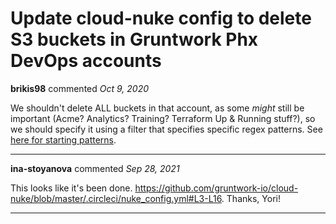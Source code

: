 # Update cloud-nuke config to delete S3 buckets in Gruntwork Phx DevOps accounts

**brikis98** commented *Oct 9, 2020*

We shouldn't delete ALL buckets in that account, as some _might_ still be important (Acme? Analytics? Training? Terraform Up & Running stuff?), so we should specify it using a filter that specifies specific regex patterns. See [here for starting patterns](https://github.com/gruntwork-io/prototypes/blob/master/aws-gc/aws-gc.py#L517-L520).
<br />
***


**ina-stoyanova** commented *Sep 28, 2021*

This looks like it's been done. https://github.com/gruntwork-io/cloud-nuke/blob/master/.circleci/nuke_config.yml#L3-L16. Thanks, Yori!
***

